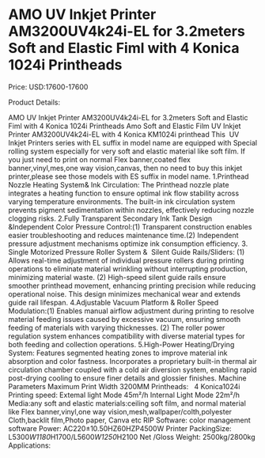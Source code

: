 # AMO UV Inkjet Printer AM3200UV4k24i-EL for 3.2meters Soft and Elastic Fiml with 4 Konica 1024i Printheads

Price: USD:17600-17600

Product Details:

AMO UV Inkjet Printer AM3200UV4k24i-EL for 3.2meters Soft and Elastic Fiml with 4 Konica 1024i Printheads
Amo Soft and Elastic Film UV Inkjet Printer AM3200UV4k24i-EL with 4 Konica KM1024i printhead
This  UV Inkjet Printers series with EL suffix in model name are equipped with Special rolling system especially for very soft and elastic material like soft film. If you just need to print on normal Flex banner,coated flex banner,vinyl,mes,one way vision,canvas, then no need to buy this inkjet printer,please see those models with ES suffix in model name.
1.Printhead Nozzle Heating System& Ink Circulation: The Printhead nozzle plate integrates a heating function to ensure optimal ink flow stability across varying temperature environments. The built-in ink
circulation system prevents pigment sedimentation within nozzles, effectively reducing nozzle clogging risks.
2.Fully Transparent Secondary Ink Tank Design &Independent Color Pressure Control:(1) Transparent construction enables easier troubleshooting and reduces maintenance time.(2)
Independent pressure adjustment mechanisms optimize ink consumption efficiency.
3. Single Motorized Pressure Roller System &  Silent Guide Rails/Sliders: (1) Allows real-time adjustment of individual pressure rollers during printing operations to eliminate material wrinkling without interrupting production, minimizing material waste. (2) High-speed silent guide rails ensure smoother printhead movement, enhancing printing precision while reducing operational noise. This design minimizes mechanical wear and extends guide rail lifespan.
4.Adjustable Vacuum Platform & Roller Speed Modulation:(1) Enables manual airflow adjustment during printing to resolve material feeding issues caused by excessive vacuum, ensuring smooth feeding of materials with varying thicknesses. (2) The roller power regulation system enhances compatibility with diverse material types for both feeding and collection operations.
5.High-Power Heating/Drying System: Features segmented heating zones to improve material ink absorption and color fastness. Incorporates a proprietary built-in thermal air
circulation chamber coupled with a cold air diversion system, enabling rapid post-drying cooling to ensure finer details and glossier finishes.
Machine Parameters
Maximum Print Width	3200MM
Printheads:   4 Konica1024i
Printing speed:
Extemal light Mode 45m²/h
Internal Light Mode 22m²/h
Media:any soft and elastic materials:ceiling soft film, and normal material like Flex banner,vinyl,one way vision,mesh,wallpaper/colth,polyester Cloth,backlit film,Photo paper, Canva etc
RIP Software: color management software
Power:	AC220±10.50HZ60HZP4500W
Printer PackingSize:	L5300*W1180*H1700/L5600*W1250*H2100
Net /Gloss Weight:	2500kg/2800kg
Applications: